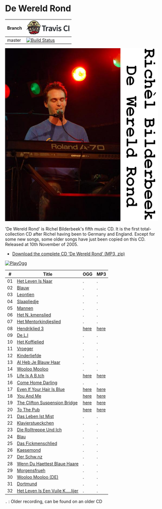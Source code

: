 # De Wereld Rond

Branch|[![Travis CI logo](TravisCI.png)](https://travis-ci.org)
---|---
master|[![Build Status](https://travis-ci.org/richelbilderbeek/DeWereldRond.svg?branch=master)](https://travis-ci.org/richelbilderbeek/DeWereldRond)

![View the 'De Wereld Rond' CD front image](CD05_Coverart.png)

'De Wereld Rond' is Richel Bilderbeek's fifth music CD.
It is the first total-collection CD after Richel having been 
to Germany and England. Except for some new songs, some
older songs have just been copied on this CD. 
Released at 10th November of 2005.

 * [Download the complete CD 'De Wereld Rond' (MP3, zip)](http://www.richelbilderbeek.nl/CD05_All.zip)

[![PlayOgg](http://static.fsf.org/playogg/Play_ogg_80x15.png "I support PlayOgg!")](http://playogg.org)

#|Title|OGG|MP3
---|---|---|---
01|[Het Leven Is Naar](https://github.com/richelbilderbeek/music/blob/master/HetLevenIsNaar.md)|.|.
02|[Blauw](https://github.com/richelbilderbeek/music/blob/master/Blauw.md)|.|.
03|[Leontien](https://github.com/richelbilderbeek/music/blob/master/Leontien.md)|.|.
04|[Slaapliedje](https://github.com/richelbilderbeek/music/blob/master/Slaapliedje.md)|.|.
05|[Mannen](https://github.com/richelbilderbeek/music/blob/master/Mannen.md)|.|.
06|[Het N..kmenslied](https://github.com/richelbilderbeek/music/blob/master/HetNeukmenslied.md)|.|.
07|[Het Mentorkindjeslied](https://github.com/richelbilderbeek/music/blob/master/HetMentorkindjeslied.md)|.|.
08|[Hendriklied 3](https://github.com/richelbilderbeek/music/blob/master/Hendriklied3.md)|[here](CD05_08Hendriklied3.ogg)|[here](CD05_08Hendriklied3.mp3)
09|[De L.l](https://github.com/richelbilderbeek/music/blob/master/DeLul.md)|.|.
10|[Het Koffielied](https://github.com/richelbilderbeek/music/blob/master/HetKoffielied.md)|.|.
11|[Vroeger](https://github.com/richelbilderbeek/music/blob/master/Vroeger.md)|.|.
12|[Kinderliefde](https://github.com/richelbilderbeek/music/blob/master/Kinderliefde.md)|.|.
13|[Al Heb Je Blauw Haar](https://github.com/richelbilderbeek/music/blob/master/AlHebJeBlauwHaar.md)|.|.
14|[Wooloo Mooloo](https://github.com/richelbilderbeek/music/blob/master/WoolooMooloo.md)|.|.
15|[Life Is A B.tch](https://github.com/richelbilderbeek/music/blob/master/LifeIsAbitch.md)|[here](CD05_15LifeIsAbitch.ogg)|[here](CD05_15LifeIsAbitch.mp3)
16|[Come Home Darling](https://github.com/richelbilderbeek/music/blob/master/ComeHomeDarling.md)|.|.
17|[Even If Your Hair Is Blue](https://github.com/richelbilderbeek/music/blob/master/EvenIfYourHairIsBlue.md)|[here](CD05_17EvenIfYourHairIsBlue.ogg)|[here](CD05_17EvenIfYourHairIsBlue.mp3)
18|[You And Me](https://github.com/richelbilderbeek/music/blob/master/YouAndMe.md)|[here](CD05_18YouAndMe.ogg)|[here](CD05_18YouAndMe.mp3)
19|[The Clifton Suspension Bridge](https://github.com/richelbilderbeek/music/blob/master/TheCliftonSuspensionBridge.md)|[here](CD05_19TheCliftonSuspensionBridge.ogg)|[here](CD05_19TheCliftonSuspensionBridge.mp3)
20|[To The Pub](https://github.com/richelbilderbeek/music/blob/master/ToThePub.md)|[here](CD05_20ToThePub.ogg)|[here](CD05_20ToThePub.mp3)
21|[Das Leben Ist Mist](https://github.com/richelbilderbeek/music/blob/master/DasLebenIstMist.md)|.|.
22|[Klavierstueckchen](https://github.com/richelbilderbeek/music/blob/master/Klavierstueckchen.md)|.|.
23|[Die Rolltreppe Und Ich](https://github.com/richelbilderbeek/music/blob/master/DieRolltreppeUndIch.md)|.|.
24|[Blau](https://github.com/richelbilderbeek/music/blob/master/Blau.md)|.|.
25|[Das Fickmenschlied](https://github.com/richelbilderbeek/music/blob/master/DasFickmenschlied.md)|.|.
26|[Kaesemond](https://github.com/richelbilderbeek/music/blob/master/Kaesemond.md)|.|.
27|[Der Schw.nz](https://github.com/richelbilderbeek/music/blob/master/DerSchwanz.md)|.|.
28|[Wenn Du Haettest Blaue Haare](https://github.com/richelbilderbeek/music/blob/master/WennDuHaettestBlaueHaare.md)|.|.
29|[Morgensfrueh](https://github.com/richelbilderbeek/music/blob/master/Morgensfrueh.md)|.|.
30|[Wooloo Mooloo (DE)](https://github.com/richelbilderbeek/music/blob/master/WoolooMoolooDe.md)|.|.
31|[Dortmund](https://github.com/richelbilderbeek/music/blob/master/Dortmund.md)|.|.
32|[Het Leven Is Een Vuile K.....lijer](https://github.com/richelbilderbeek/music/blob/master/HetLevenIsEenVuileKolerelijer.md)|.|.

`.` : Older recording, can be found on an older CD
